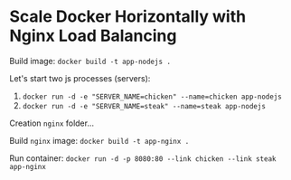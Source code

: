 # Scale Docker Horizontally with Nginx Load Balancing

Build image: `docker build -t app-nodejs .`

Let's start two js processes (servers):

1. `docker run -d -e "SERVER_NAME=chicken" --name=chicken app-nodejs`
2. `docker run -d -e "SERVER_NAME=steak" --name=steak app-nodejs`

Creation `nginx` folder...

Build `nginx` image: `docker build -t app-nginx .`

Run container: `docker run -d -p 8080:80 --link chicken --link steak app-nginx`